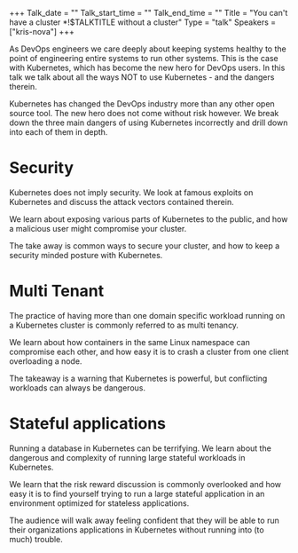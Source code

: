 +++
Talk_date = ""
Talk_start_time = ""
Talk_end_time = ""
Title = "You can't have a cluster *!$TALKTITLE without a cluster"
Type = "talk"
Speakers = ["kris-nova"]
+++

As DevOps engineers we care deeply about keeping systems healthy to the point of engineering entire systems to run other systems. This is the case with Kubernetes, which has become the new hero for DevOps users. In this talk we talk about all the ways NOT to use Kubernetes - and the dangers therein.

Kubernetes has changed the DevOps industry more than any other open source tool. The new hero does not come without risk however. We break down the three main dangers of using Kubernetes incorrectly and drill down into each of them in depth.



# Security



Kubernetes does not imply security. We look at famous exploits on Kubernetes and discuss the attack vectors contained therein. 

We learn about exposing various parts of Kubernetes to the public, and how a malicious user might compromise your cluster.

The take away is common ways to secure your cluster, and how to keep a security minded posture with Kubernetes.



# Multi Tenant 



The practice of having more than one domain specific workload running on a Kubernetes cluster is commonly referred to as multi tenancy. 

We learn about how containers in the same Linux namespace can compromise each other, and how easy it is to crash a cluster from one client overloading a node.

The takeaway is a warning that Kubernetes is powerful, but conflicting workloads can always be dangerous.



# Stateful applications



Running a database in Kubernetes can be terrifying. We learn about the dangerous and complexity of running large stateful workloads in Kubernetes. 

We learn that the risk reward discussion is commonly overlooked and how easy it is to find yourself trying to run a large stateful application in an environment optimized for stateless applications. 



The audience will walk away feeling confident that they will be able to run their organizations applications in Kubernetes without running into (to much) trouble.
